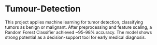 # Tumour-Detection
This project applies machine learning for tumor detection, classifying tumors as benign or malignant. After preprocessing and feature scaling, a Random Forest Classifier achieved ~95–98% accuracy. The model shows strong potential as a decision-support tool for early medical diagnosis.
